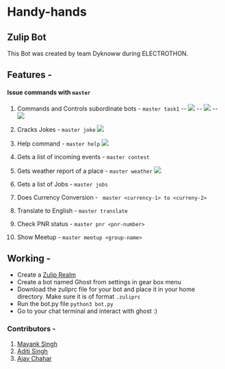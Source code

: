 # Handy-hands
## Zulip Bot 


This Bot was created by team Dyknoww during ELECTROTHON.

## Features -
#### Issue commands with ``` master ```

1. Commands and Controls subordinate bots - 
	``` master task1 ```
	--  ![](https://github.com/Addi-11/Handy-hands/images/SC1.jpg)
	--	![](https://github.com/Addi-11/Handy-hands/images/SC4.jpg)
	-- 	![](https://github.com/Addi-11/Handy-hands/images/SC3.jpg)

2. Cracks Jokes - 
	``` master joke ```
    ![](https://github.com/Addi-11/Handy-hands/images/SC2.jpg)


3. Help command  - 
	``` master help ```
    ![](https://github.com/Addi-11/Handy-hands/images/SC5.jpg)


4. Gets a list of incoming events - 
	``` master contest ```


5. Gets weather report of a place - 
	``` master weather ```
    ![](https://github.com/Addi-11/Handy-hands/images/SC5.jpg)

6. Gets a list of Jobs - 
	``` master jobs ```
    

7. Does Currency Conversion -
	``` master <currency-1> to <curreny-2>```


8. Translate to English - 
	``` master translate ```
    
9. Check PNR status - 
	``` master pnr <pnr-number> ```
    
10. Show Meetup - 
	``` master meetup <group-name> ```
		

## Working - 
- Create a [Zulip Realm](https://zulip.com/new/)
- Create a bot named Ghost from settings in gear box menu
- Download the zuliprc file for your bot and place it in your home directory. Make sure it is of format ```.zuliprc```
- Run the bot.py file ``` python3 bot.py ```
- Go to your chat terminal and interact with ghost :)

### Contributors - 
1. [Mayank Singh](https://github.com/Dyknoww)
2. [Aditi Singh](https://github.com/Addi-11)
3. [Ajay Chahar](https://github.com/attentioncker)

